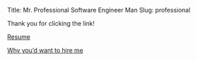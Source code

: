 Title: Mr. Professional Software Engineer Man
Slug: professional

Thank you for clicking the link!

[Resume](/resume.html)

[Why you’d want to hire me](https://periodic-patio-e0c.notion.site/Why-you-d-want-to-hire-me-a2acc41e9928470994640911831dc990)
